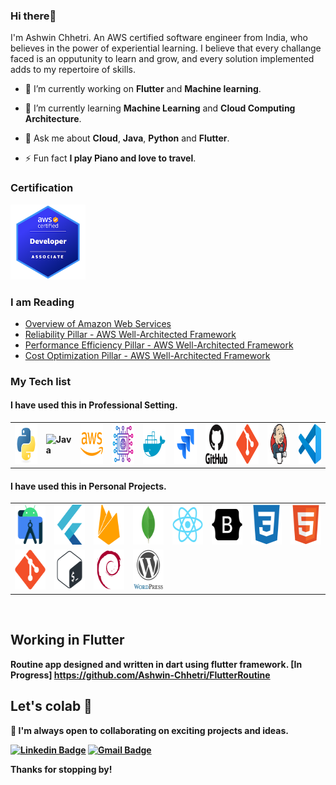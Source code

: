 
### Hi there👋

I'm Ashwin Chhetri. An AWS certified software engineer from India, who believes in the power of experiential learning. I believe that every challange faced is an opputunity to learn and grow, and every solution implemented adds to my repertoire of skills. 


- 🔭 I’m currently working on **Flutter** and **Machine learning**.

- 🌱 I’m currently learning **Machine Learning** and **Cloud Computing Architecture**.

- 💬 Ask me about **Cloud**, **Java**, **Python** and **Flutter**.

- ⚡ Fun fact **I play Piano and love to travel**.

### Certification 
<a href="https://www.credly.com/badges/0d6e41d8-cf0b-4af2-abb7-ba748ff307d5/public_url">
<img alt="aws-developer-associate" height=120px src="./images/aws-certified-developer-associate.png" ></a>

### I am Reading
 - [Overview of Amazon Web Services](https://docs.aws.amazon.com/whitepapers/latest/aws-overview/introduction.html?did=wp_card&trk=wp_card)
 - [Reliability Pillar - AWS Well-Architected Framework](https://docs.aws.amazon.com/wellarchitected/latest/reliability-pillar/welcome.html?did=wp_card&trk=wp_card)
 - [Performance Efficiency Pillar - AWS Well-Architected Framework](https://docs.aws.amazon.com/wellarchitected/latest/performance-efficiency-pillar/welcome.html?did=wp_card&trk=wp_card)
 - [Cost Optimization Pillar - AWS Well-Architected Framework](https://docs.aws.amazon.com/wellarchitected/latest/cost-optimization-pillar/welcome.html?did=wp_card&trk=wp_card)

### My Tech list 
#### I have used this in <b>Professional Setting<b>.
<table width="100% height="100%" align="center">
   <tr>
    <td>
        <img alt="python" height=64px src="https://raw.githubusercontent.com/devicons/devicon/master/icons/python/python-original.svg">
    </td>
    <td>
        <img alt="Java" height=64px src="https://cdn.worldvectorlogo.com/logos/java.svg">
    </td>
    <td>
        <img alt="aws" height=64px src="https://raw.githubusercontent.com/devicons/devicon/master/icons/amazonwebservices/amazonwebservices-plain-wordmark.svg">
    </td>
    <td>
        <img alt="machine-learning" height=64px src="./images/machine-learning.png">
    </td>
    <td>
       <img alt="docker" height=64px src="https://raw.githubusercontent.com/devicons/devicon/master/icons/docker/docker-plain.svg">
     </td>
    <td>
       <img alt="jira" height=64px src="https://raw.githubusercontent.com/devicons/devicon/master/icons/jira/jira-original.svg">
    </td>
    <td>
       <img alt="github" height=64px src="https://raw.githubusercontent.com/devicons/devicon/master/icons/github/github-original-wordmark.svg">
    </td>
    <td>
       <img alt="git" height=64px src="https://raw.githubusercontent.com/devicons/devicon/master/icons/git/git-original.svg">
    </td>
    <td>
        <img alt="jenkins" height=64px src="https://raw.githubusercontent.com/devicons/devicon/master/icons/jenkins/jenkins-original.svg">
    </td>
     <td>
        <img alt="vscode" height=64px src="https://raw.githubusercontent.com/devicons/devicon/master/icons/vscode/vscode-original.svg">
    </td>
    </tr>
</table>

#### I have used this in <b>Personal Projects<b>.
<table>
    <tr>
    <td>
       <img alt="androidstudio" height=64px src="https://raw.githubusercontent.com/devicons/devicon/master/icons/androidstudio/androidstudio-original.svg">
    </td>
    <td>
       <img alt="flutter" height=64px src="https://raw.githubusercontent.com/devicons/devicon/master/icons/flutter/flutter-original.svg">
    </td>
    <td>
       <img alt="firebase" height=64px src="https://raw.githubusercontent.com/devicons/devicon/master/icons/firebase/firebase-plain.svg">
    </td>
    <td>
       <img alt="mongodb" height=64px src="https://raw.githubusercontent.com/devicons/devicon/master/icons/mongodb/mongodb-original.svg">
    </td> 
    <td>
        <img alt="React" height=64px src="https://raw.githubusercontent.com/devicons/devicon/master/icons/react/react-original.svg">
    </td> 
    <td>
        <img alt="bootstrap" height=64px src="https://raw.githubusercontent.com/devicons/devicon/master/icons/bootstrap/bootstrap-plain.svg">
    </td>
    <td>
        <img alt="css" height=64px src="https://raw.githubusercontent.com/devicons/devicon/master/icons/css3/css3-plain.svg">
    </td>
    <td>
       <img alt="html5" height=64px src="https://raw.githubusercontent.com/devicons/devicon/master/icons/html5/html5-original.svg">
    </td> 
    </tr>
    <tr>
    <td>
        <img alt="git" height=64px src="https://raw.githubusercontent.com/devicons/devicon/master/icons/git/git-original.svg">
    </td>
    <td>
        <img alt="bash" height=64px src="https://raw.githubusercontent.com/devicons/devicon/master/icons/bash/bash-plain.svg">
    </td>
    <td>
       <img alt="sql" height=64px src="https://raw.githubusercontent.com/devicons/devicon/master/icons/debian/debian-original.svg">
    </td>
    <td>
       <img alt="wordpress" height=64px src="https://raw.githubusercontent.com/devicons/devicon/master/icons/wordpress/wordpress-original.svg">
    </td> 
    </tr>
 </table>
<br>

## Working in Flutter

  Routine app designed and written in dart using flutter framework. [In  Progress]
  https://github.com/Ashwin-Chhetri/FlutterRoutine

## Let's colab 🚀

🌟 I'm always open to collaborating on exciting projects and ideas.

[![Linkedin Badge](https://img.shields.io/badge/-ashwinchhetri272-blue?style=flat&logo=Linkedin&logoColor=white&link=https://www.linkedin.com/in/ashwin-chhetri/)](https://www.linkedin.com/in/ashwin-chhetri)
[![Gmail Badge](https://img.shields.io/badge/-ashwinchhetri272-c14438?style=flat&logo=Gmail&logoColor=white&link=mailto:ashwinchhetri272@gmail.com)](mailto:ashwinchhetri272@gmail.com)

Thanks for stopping by!